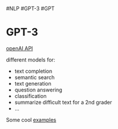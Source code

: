 #NLP #GPT-3 #GPT 

# GPT-3
[openAI API](https://openai.com/api/)

different models for:

- text completion
- semantic search
- text generation
- question answering
- classification
- summarize difficult text for a 2nd grader
- ...

Some cool [examples](https://beta.openai.com/examples)
